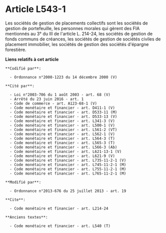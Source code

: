 # Article L543-1

Les sociétés de gestion de placements collectifs sont les sociétés de gestion de portefeuille, les personnes morales qui
gèrent des FIA mentionnés au 3° du III de l'article L. 214-24, les sociétés de gestion de fonds communs de créances, les
sociétés de gestion de sociétés civiles de placement immobilier, les sociétés de gestion des sociétés d'épargne forestière.

**Liens relatifs à cet article**

	**Codifié par**:

	  - Ordonnance n°2000-1223 du 14 décembre 2000 (V)

	**Cité par**:

	  - Loi n°2003-706 du 1 août 2003 - art. 68 (V)
	  - Arrêté du 23 juin 2016 - art. 1
	  - Code de commerce - art. A123-68-1 (V)
	  - Code monétaire et financier - art. D411-1 (V)
	  - Code monétaire et financier - art. D533-11 (M)
	  - Code monétaire et financier - art. D533-13 (V)
	  - Code monétaire et financier - art. L341-3 (V)
	  - Code monétaire et financier - art. L500-1 (V)
	  - Code monétaire et financier - art. L561-2 (VT)
	  - Code monétaire et financier - art. L562-1 (V)
	  - Code monétaire et financier - art. L564-3 (T)
	  - Code monétaire et financier - art. L565-3 (T)
	  - Code monétaire et financier - art. L566-3 (Ab)
	  - Code monétaire et financier - art. L621-13-1 (V)
	  - Code monétaire et financier - art. L621-9 (V)
	  - Code monétaire et financier - art. L735-11-2-1 (V)
	  - Code monétaire et financier - art. L745-11-2-1 (M)
	  - Code monétaire et financier - art. L755-11-2-1 (M)
	  - Code monétaire et financier - art. L765-11-2-1 (M)

	**Modifié par**:

	  - Ordonnance n°2013-676 du 25 juillet 2013 - art. 19

	**Cite**:

	  - Code monétaire et financier - art. L214-24

	**Anciens textes**:

	  - Code monétaire et financier - art. L540 (T)
